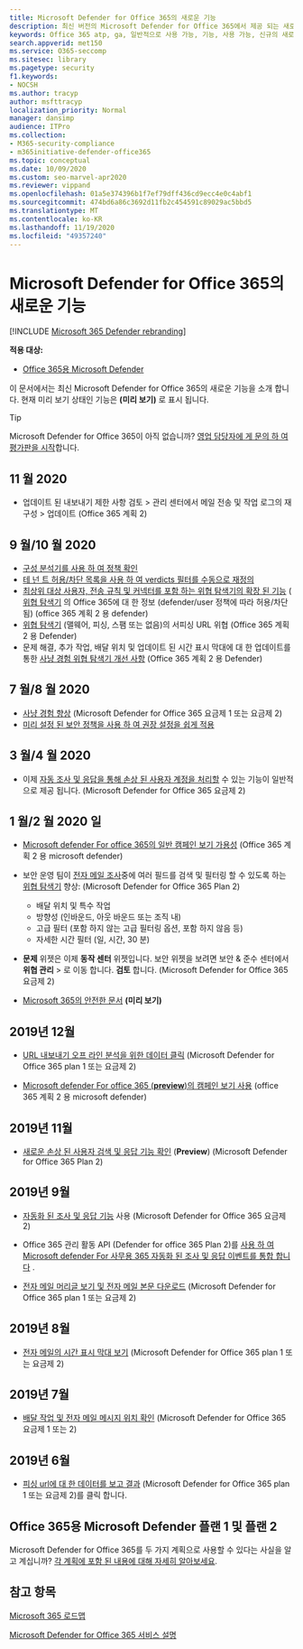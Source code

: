 ```yaml
---
title: Microsoft Defender for Office 365의 새로운 기능
description: 최신 버전의 Microsoft Defender for Office 365에서 제공 되는 새로운 기능에 대해 알아봅니다.
keywords: Office 365 atp, ga, 일반적으로 사용 가능, 기능, 사용 가능, 신규의 새로운 기능
search.appverid: met150
ms.service: O365-seccomp
ms.sitesec: library
ms.pagetype: security
f1.keywords:
- NOCSH
ms.author: tracyp
author: msfttracyp
localization_priority: Normal
manager: dansimp
audience: ITPro
ms.collection:
- M365-security-compliance
- m365initiative-defender-office365
ms.topic: conceptual
ms.date: 10/09/2020
ms.custom: seo-marvel-apr2020
ms.reviewer: vippand
ms.openlocfilehash: 01a5e374396b1f7ef79dff436cd9ecc4e0c4abf1
ms.sourcegitcommit: 474bd6a86c3692d11fb2c454591c89029ac5bbd5
ms.translationtype: MT
ms.contentlocale: ko-KR
ms.lasthandoff: 11/19/2020
ms.locfileid: "49357240"
---
```

# <a name="whats-new-in-microsoft-defender-for-office-365"></a>Microsoft Defender for Office 365의 새로운 기능

[!INCLUDE [Microsoft 365 Defender rebranding](../includes/microsoft-defender-for-office.md)]


**적용 대상:**

- [Office 365용 Microsoft Defender](office-365-atp.md)

이 문서에서는 최신 Microsoft Defender for Office 365의 새로운 기능을 소개 합니다. 현재 미리 보기 상태인 기능은 **(미리 보기)** 로 표시 됩니다.

> [!TIP]
> Microsoft Defender for Office 365이 아직 없습니까? [영업 담당자에 게 문의 하 여 평가판을 시작](https://go.microsoft.com/fwlink/p/?LinkId=518644)합니다.

## <a name="november-2020"></a>11 월 2020

- 업데이트 된 내보내기 제한 사항 검토 > 관리 센터에서 메일 전송 및 작업 로그의 재구성 > 업데이트 (Office 365 계획 2)

## <a name="septemberoctober-2020"></a>9 월/10 월 2020

- [구성 분석기를 사용 하 여 정책 확인](configuration-analyzer-for-security-policies.md)
- [테 넌 트 허용/차단 목록을 사용 하 여 verdicts 필터를 수동으로 재정의](tenant-allow-block-list.md)
- [최상위 대상 사용자, 전송 규칙 및 커넥터를 포함 하는 위협 탐색기의 확장 된 기능](threat-explorer.md#new-features-in-threat-explorer-and-real-time-detections) ( [위협 탐색기](threat-explorer.md) 의 Office 365에 대 한 정보 (defender/user 정책에 따라 허용/차단 됨) (office 365 계획 2 용 defender)
- [위협 탐색기](threat-explorer.md#threats-in-urls) (맬웨어, 피싱, 스팸 또는 없음)의 서피싱 URL 위협 (Office 365 계획 2 용 Defender)
- 문제 해결, 추가 작업, 배달 위치 및 업데이트 된 시간 표시 막대에 대 한 업데이트를 통한 [사냥 경험 위협 탐색기 개선 사항](threat-explorer.md#improvements-to-threat-hunting-experience-upcoming) (Office 365 계획 2 용 Defender)

## <a name="julyaugust-2020"></a>7 월/8 월 2020

- [사냥 경험 향상](threat-explorer.md#experience-improvements-to-threat-explorer-and-real-time-detections) (Microsoft Defender for Office 365 요금제 1 또는 요금제 2)
- [미리 설정 된 보안 정책을 사용 하 여 권장 설정을 쉽게 적용](preset-security-policies.md) 

## <a name="marchapril-2020"></a>3 월/4 월 2020

- 이제 [자동 조사 및 응답을 통해 손상 된 사용자 계정을 처리할](address-compromised-users-quickly.md) 수 있는 기능이 일반적으로 제공 됩니다. (Microsoft Defender for Office 365 요금제 2)

## <a name="januaryfebruary-2020"></a>1 월/2 월 2020 일

- [Microsoft defender For office 365의 일반 캠페인 보기 가용성](campaigns.md) (Office 365 계획 2 용 microsoft defender)
- 보안 운영 팀이 [전자 메일 조사](investigate-malicious-email-that-was-delivered.md)중에 여러 필드를 검색 및 필터링 할 수 있도록 하는 [위협 탐색기](threat-explorer.md) 향상: (Microsoft Defender for Office 365 Plan 2)
  - 배달 위치 및 특수 작업
  - 방향성 (인바운드, 아웃 바운드 또는 조직 내)
  - 고급 필터 (포함 하지 않는 고급 필터링 옵션, 포함 하지 않음 등)
  - 자세한 시간 필터 (일, 시간, 30 분)

- **문제** 위젯은 이제 **동작 센터** 위젯입니다. 보안 위젯을 보려면 보안 & 준수 센터에서 **위협 관리**  >  로 이동 합니다. **검토** 합니다. (Microsoft Defender for Office 365 요금제 2)

- [Microsoft 365의 안전한 문서](safe-docs.md) **(미리 보기)**

## <a name="december-2019"></a>2019년 12월

- [URL 내보내기 오프 라인 분석을 위한 데이터 클릭](threat-explorer.md#new-features-in-threat-explorer-and-real-time-detections) (Microsoft Defender for Office 365 plan 1 또는 요금제 2)

- [Microsoft defender For office 365 (**preview**)의 캠페인 보기 사용](campaigns.md) (office 365 계획 2 용 microsoft defender)

## <a name="november-2019"></a>2019년 11월

- [새로운 손상 된 사용자 검색 및 응답 기능 확인](address-compromised-users-quickly.md) (**Preview**) (Microsoft Defender for Office 365 Plan 2)

## <a name="september-2019"></a>2019년 9월

- [자동화 된 조사 및 응답 기능](automated-investigation-response-office.md) 사용 (Microsoft Defender for Office 365 요금제 2)

- Office 365 관리 활동 API (Defender for office 365 Plan 2)를 [사용 하 여 Microsoft defender For 사무용 365 자동화 된 조사 및 응답 이벤트를 통합 합니다](https://docs.microsoft.com/office/office-365-management-api/office-365-management-activity-api-schema#office-365-advanced-threat-protection-and-threat-investigation-and-response-schema) .

- [전자 메일 머리글 보기 및 전자 메일 본문 다운로드](investigate-malicious-email-that-was-delivered.md) (Microsoft Defender for Office 365 plan 1 또는 요금제 2)

## <a name="august-2019"></a>2019년 8월

- [전자 메일의 시간 표시 막대 보기](investigate-malicious-email-that-was-delivered.md#view-the-timeline-of-your-email) (Microsoft Defender for Office 365 plan 1 또는 요금제 2)

## <a name="july-2019"></a>2019년 7월

- [배달 작업 및 전자 메일 메시지 위치 확인](investigate-malicious-email-that-was-delivered.md#check-the-delivery-action-and-location) (Microsoft Defender for Office 365 요금제 1 또는 2)

## <a name="june-2019"></a>2019년 6월

- [피싱 url에 대 한 데이터를 보고 결과](threat-explorer.md#view-data-about-phishing-urls-and-click-verdict) (Microsoft Defender for Office 365 plan 1 또는 요금제 2)를 클릭 합니다.

## <a name="microsoft-defender-for-office-365-plan-1-and-plan-2"></a>Office 365용 Microsoft Defender 플랜 1 및 플랜 2

Microsoft Defender for Office 365를 두 가지 계획으로 사용할 수 있다는 사실을 알고 계십니까? [각 계획에 포함 된 내용에 대해 자세히 알아보세요](office-365-atp.md#microsoft-defender-for-office-365-plan-1-and-plan-2).

## <a name="see-also"></a>참고 항목

[Microsoft 365 로드맵](https://www.microsoft.com/microsoft-365/roadmap)

[Microsoft Defender for Office 365 서비스 설명](https://docs.microsoft.com/office365/servicedescriptions/office-365-advanced-threat-protection-service-description)
